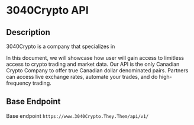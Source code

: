 # 3040Crypto API

## Description

3040Crypto is a company that specializes in 

In this document, we will showcase how user will gain access to limitless access to crypto trading and market data. Our API is the only Canadian Crypto Company to offer true Canadian dollar denominated pairs. Partners can access live exchange rates, automate your trades, and do high-frequency trading.


## Base Endpoint

Base endpoint ```https://www.3040Crypto.They.Them/api/v1/```


## 